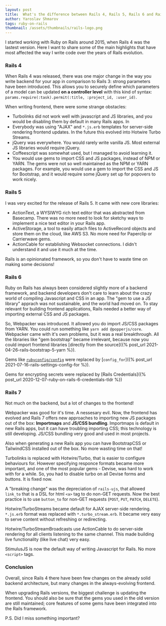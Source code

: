 ```yaml
---
layout: post
title:  What's the difference between Rails 4, Rails 5, Rails 6 and Rails 7?
author: Yaroslav Shmarov
tags: ruby-on-rails
thumbnail: /assets/thumbnails/rails-logo.png
---
```


I started working with Ruby on Rails around 2015, when Rails 4 was the lastest version. Here I want to share some of the main highlights that have most affected the way I write code over the years of Rails evolution.

### Rails 4

When Rails 4 was released, there was one major change in the way you write backend for your app in comparison to Rails 3: strong parameters have been introduced. This allows you to securely define which parameters of a model can be updated **on a controller level** with this kind of syntax: `params.require(:task).permit(:title, :project_id, :user_id)`.

When writing frontend, there were some strange obstacles:
- Turbolinks did not work well with javascript and JS libraries, and you would be disabling them by default in many Rails apps. In 
- Everybody was using "AJAX" and `*.js.erb` templates for server-side rendering frontend updates. In the future this evolved into Hotwire Turbo Streams.
- jQuery was everywhere. You would rarely write vanilla JS. Most external JS libraries would require jQuery.
- Coffeescript was somewhat used, but I managed to avoid learning it. 
- You would use gems to import CSS and JS packages, instead of NPM or YARN. The gems were not so well maintained as the NPM or YARN packages. For example, you would use a gem to import the CSS and JS for Bootstrap, and it would require some jQuery set up for popovers to work nicely.

### Rails 5

I was very excited for the release of Rails 5. It came with new core libraries:
- ActionText, a WYSIWYG rich text editor that was abstracted from Basecamp. There was no more need to look for sketchy ways to implement a nice text editor in your Rails app.
- ActiveStorage, a tool to easily attach files to ActiveRecord objects and store them on the cloud, like AWS S3. No more need for Paperclip or Carrierwave gems. 
- ActionCable for establishing Websocket connections. I didn't understand it and use it much at the time.

Rails is an opinionated framework, so you don't have to waste time on making some decisions!

### Rails 6

Ruby on Rails has always been considered slightly more of a backend framework, and backend developers don't care to learn about the crazy world of compiling Javascript and CSS in an app. The "gem to use a JS library" apprach was not sustainable, and the world had moved on. To stay relevant for building frontend applications, Rails needed a better way of importing external CSS and JS packages.

So, Webpacker was introduced. It allowed you do import JS/CSS packages from YARN. You could run something like `yarn add @popperjs/core`. Webpacker came with it's own problems, but it was a real breakthrough. All the libraries like "gem bootstrap" became irrelevant, because now you could import frontend libraries [directly from the source]({% post_url 2021-04-26-rails-bootstrap-5-yarn %}).

Gems like [`rubyconfig/config`](https://github.com/rubyconfig/config) were replaced by [`config_for`]({% post_url 2021-07-16-rails-settings-config-for %}).

Gems for encrypting secrets were replaced by [Rails Credentials]({% post_url 2020-12-07-ruby-on-rails-6-credentials-tldr %})

### Rails 7

Not much on the backend, but a lot of changes to the frontend!

Webpacker was good for it's time. A nessesary evil. Now, the frontend has evolved and Rails 7 offers new approaches to importing new JS packages out of the box: **Importmaps** and **JS/CSS bundling**. Importmaps is default in new Rails apps, but it can have troubling importing CSS; this technology is still developing. JS/CSS bundling very good and used in most projects.

Also when generating a new Rails app you can have BootstrapCSS or TailwindCSS installed out of the box. No more wasting time on that!

Turbolinks is replaced with Hotwire/Turbo, that is easier to configure behaviours for. However specifying responce formats became more important, and one of the most popular gems - Devise, was hard to work with for a while. So, you had to disable turbo on all Devise forms and buttons. It is fixed now.

A "breaking change" was the depreciation of `rails-ujs`, that allowed `link_to` that is a DSL for html `<a>` tag to do non-GET requests. Now the best practice is to use `button_to` for non-GET requests (`POST`, `PUT`, `PATCH`, `DELETE`).

Hotwire/TurboStreams became default for AJAX server-side rendering. `*.js.erb` format was replaced with `*.turbo_stream.erb`. It became very easy to serve content without refreshing or redirecting.

Hotwire/TurboStreamBroadcasts use ActionCable to do server-side rendering for all clients listening to the same channel. This made building live functionality (like live chat) very easy.

StimulusJS is now the default way of writing Javascript for Rails. No more `<script>` tags.

### Conclusion

Overall, since Rails 4 there have been few changes on the already solid backend architecture, but many changes in the always-evolving frontend.

When upgrading Rails versions, the biggest challenge is updating the frontend. You should also be sure that the gems you used in the old version are still maintained; core features of some gems have been integrated into the Rails framework.

P.S. Did I miss something important?
